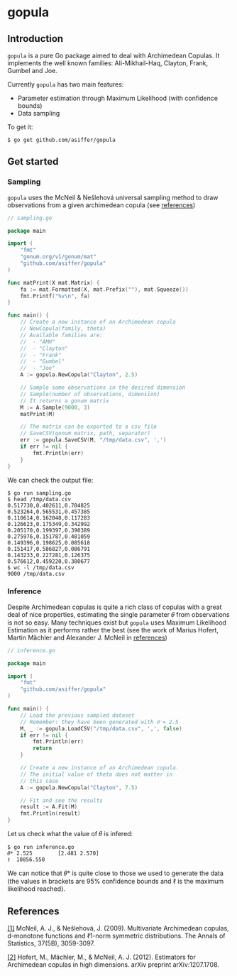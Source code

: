 # gopula

## Introduction

`gopula` is a pure Go package aimed to deal with Archimedean Copulas. It implements the well known families: Ali-Mikhail-Haq, Clayton, Frank, Gumbel and Joe. 

Currently `gopula` has two main features:
 - Parameter estimation through Maximum Likelihood (with confidence bounds)
 - Data sampling

To get it:

```shell
$ go get github.com/asiffer/gopula
```


## Get started
### Sampling

`gopula` uses the McNeil & Nešlehová universal sampling method to draw observations from a given archimedean copula (see [references](#references))

```go
// sampling.go

package main

import (
    "fmt"
    "gonum.org/v1/gonum/mat"
    "github.com/asiffer/gopula"
)

func matPrint(X mat.Matrix) {
	fa := mat.Formatted(X, mat.Prefix(""), mat.Squeeze())
	fmt.Printf("%v\n", fa)
}

func main() {
    // Create a new instance of an Archimedean copula
    // NewCopula(family, theta)
    // Available families are:
    //  - "AMH"
    //  - "Clayton"
    //  - "Frank"
    //  - "Gumbel"
    //  - "Joe"
    A := gopula.NewCopula("Clayton", 2.5)

    // Sample some observations in the desired dimension
    // Sample(number of observations, dimension)
    // It returns a gonum matrix 
    M := A.Sample(9000, 3)
    matPrint(M)

    // The matrix can be exported to a csv file
    // SaveCSV(gonum matrix, path, separator)
    err := gopula.SaveCSV(M, "/tmp/data.csv", ',')
    if err != nil {
        fmt.Println(err)
    }
}
```

We can check the output file:
```shell
$ go run sampling.go
$ head /tmp/data.csv
0.517730,0.402611,0.704825
0.523264,0.565531,0.457385
0.110614,0.162048,0.117283
0.126623,0.175349,0.342992
0.205170,0.199397,0.390389
0.275976,0.151787,0.481059
0.149396,0.198625,0.085618
0.151417,0.586827,0.086791
0.143233,0.227281,0.126375
0.576612,0.459220,0.380677
$ wc -l /tmp/data.csv
9000 /tmp/data.csv
```

### Inference

Despite Archimedean copulas is quite a rich class of copulas with a great deal of nice properties, estimating the single parameter 𝜃 from observations is not so easy. Many techniques exist but `gopula` uses Maximum Likelihood Estimation as it performs rather the best (see the work of Marius Hofert, Martin Mächler and Alexander J. McNeil in [references](#references))

```go
// inference.go

package main

import (
    "fmt"
    "github.com/asiffer/gopula"
)

func main() {
    // Load the previous sampled dataset
    // Remember: they have been generated with 𝜃 = 2.5
    M, _ := gopula.LoadCSV("/tmp/data.csv", ',', false)
    if err != nil {
        fmt.Println(err)
        return
    }

    // Create a new instance of an Archimedean copula.
    // The initial value of theta does not matter in 
    // this case
    A := gopula.NewCopula("Clayton", 7.5)

    // Fit and see the results
    result := A.Fit(M)
    fmt.Println(result)
}
```

Let us check what the value of 𝜃 is infered:
```shell
$ go run inference.go
𝜃* 2.525        [2.481 2.570]
ℓ  10856.550
```

We can notice that 𝜃* is quite close to those we used to generate the data (the values in brackets are 95% confidence bounds and ℓ is the maximum likelihood reached).

## References

[[1]](https://projecteuclid.org/download/pdfview_1/euclid.aos/1247836677) McNeil, A. J., & Nešlehová, J. (2009). Multivariate Archimedean copulas, d-monotone functions and ℓ1-norm symmetric distributions. The Annals of Statistics, 37(5B), 3059-3097.

[[2]](https://arxiv.org/pdf/1207.1708) Hofert, M., Mächler, M., & McNeil, A. J. (2012). Estimators for Archimedean copulas in high dimensions. arXiv preprint arXiv:1207.1708.
